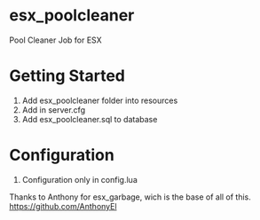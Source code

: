 # esx_poolcleaner

Pool Cleaner Job for ESX

# Getting Started

1. Add esx_poolcleaner folder into resources
2. Add in server.cfg
3. Add esx_poolcleaner.sql to database

# Configuration

1. Configuration only in config.lua

Thanks to Anthony for esx_garbage, wich is the base of all of this.
https://github.com/AnthonyEl